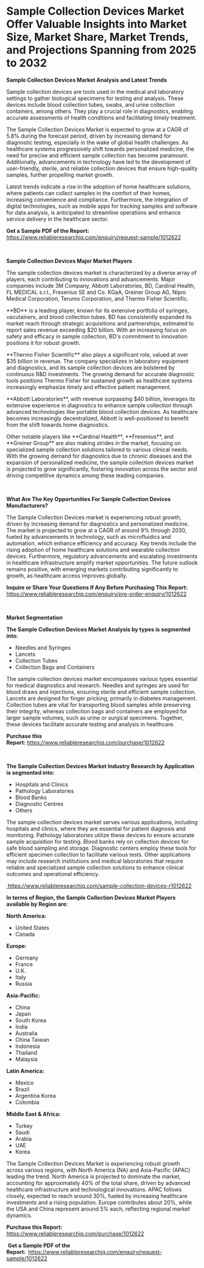 <p><h1>Sample Collection Devices Market Offer Valuable Insights into Market Size, Market Share, Market Trends, and Projections Spanning from 2025 to 2032</h1></p><p><strong>Sample Collection Devices Market Analysis and Latest Trends</strong></p>
<p><p>Sample collection devices are tools used in the medical and laboratory settings to gather biological specimens for testing and analysis. These devices include blood collection tubes, swabs, and urine collection containers, among others. They play a crucial role in diagnostics, enabling accurate assessments of health conditions and facilitating timely treatment.</p><p>The Sample Collection Devices Market is expected to grow at a CAGR of 5.8% during the forecast period, driven by increasing demand for diagnostic testing, especially in the wake of global health challenges. As healthcare systems progressively shift towards personalized medicine, the need for precise and efficient sample collection has become paramount. Additionally, advancements in technology have led to the development of user-friendly, sterile, and reliable collection devices that ensure high-quality samples, further propelling market growth.</p><p>Latest trends indicate a rise in the adoption of home healthcare solutions, where patients can collect samples in the comfort of their homes, increasing convenience and compliance. Furthermore, the integration of digital technologies, such as mobile apps for tracking samples and software for data analysis, is anticipated to streamline operations and enhance service delivery in the healthcare sector.</p></p>
<p><strong>Get a Sample PDF of the Report:&nbsp;</strong> <a href="https://www.reliableresearchiq.com/enquiry/request-sample/1012622?utm_campaign=3735&utm_medium=2&utm_source=Github&utm_content=ia&utm_term=17042025&utm_id=sample-collection-devices">https://www.reliableresearchiq.com/enquiry/request-sample/1012622</a></p>
<p>&nbsp;</p>
<p><strong>Sample Collection Devices Major Market Players</strong></p>
<p><p>The sample collection devices market is characterized by a diverse array of players, each contributing to innovations and advancements. Major companies include 3M Company, Abbott Laboratories, BD, Cardinal Health, FL MEDICAL s.r.l., Fresenius SE and Co. KGaA, Greiner Group AG, Nipro Medical Corporation, Terumo Corporation, and Thermo Fisher Scientific.</p><p>**BD** is a leading player, known for its extensive portfolio of syringes, vacutainers, and blood collection tubes. BD has consistently expanded its market reach through strategic acquisitions and partnerships, estimated to report sales revenue exceeding $20 billion. With an increasing focus on safety and efficacy in sample collection, BD's commitment to innovation positions it for robust growth.</p><p>**Thermo Fisher Scientific** also plays a significant role, valued at over $35 billion in revenue. The company specializes in laboratory equipment and diagnostics, and its sample collection devices are bolstered by continuous R&D investments. The growing demand for accurate diagnostic tools positions Thermo Fisher for sustained growth as healthcare systems increasingly emphasize timely and effective patient management.</p><p>**Abbott Laboratories**, with revenue surpassing $40 billion, leverages its extensive experience in diagnostics to enhance sample collection through advanced technologies like portable blood collection devices. As healthcare becomes increasingly decentralized, Abbott is well-positioned to benefit from the shift towards home diagnostics.</p><p>Other notable players like **Cardinal Health**, **Fresenius**, and **Greiner Group** are also making strides in the market, focusing on specialized sample collection solutions tailored to various clinical needs. With the growing demand for diagnostics due to chronic diseases and the expansion of personalized medicine, the sample collection devices market is projected to grow significantly, fostering innovation across the sector and driving competitive dynamics among these leading companies.</p></p>
<p>&nbsp;</p>
<p><strong>What Are The Key Opportunities For Sample Collection Devices Manufacturers?</strong></p>
<p><p>The Sample Collection Devices market is experiencing robust growth, driven by increasing demand for diagnostics and personalized medicine. The market is projected to grow at a CAGR of around 9% through 2030, fueled by advancements in technology, such as microfluidics and automation, which enhance efficiency and accuracy. Key trends include the rising adoption of home healthcare solutions and wearable collection devices. Furthermore, regulatory advancements and escalating investments in healthcare infrastructure amplify market opportunities. The future outlook remains positive, with emerging markets contributing significantly to growth, as healthcare access improves globally.</p></p>
<p><strong>Inquire or Share Your Questions If Any Before Purchasing This Report:</strong> <a href="https://www.reliableresearchiq.com/enquiry/pre-order-enquiry/1012622?utm_campaign=3735&utm_medium=2&utm_source=Github&utm_content=ia&utm_term=17042025&utm_id=sample-collection-devices">https://www.reliableresearchiq.com/enquiry/pre-order-enquiry/1012622</a></p>
<p>&nbsp;</p>
<p><strong>Market Segmentation</strong></p>
<p><strong>The Sample Collection Devices Market Analysis by types is segmented into:</strong></p>
<p><ul><li>Needles and Syringes</li><li>Lancets</li><li>Collection Tubes</li><li>Collection Bags and Containers</li></ul></p>
<p><p>The sample collection devices market encompasses various types essential for medical diagnostics and research. Needles and syringes are used for blood draws and injections, ensuring sterile and efficient sample collection. Lancets are designed for finger pricking, primarily in diabetes management. Collection tubes are vital for transporting blood samples while preserving their integrity, whereas collection bags and containers are employed for larger sample volumes, such as urine or surgical specimens. Together, these devices facilitate accurate testing and analysis in healthcare.</p></p>
<p><strong>Purchase this Report:&nbsp;</strong><a href="https://www.reliableresearchiq.com/purchase/1012622?utm_campaign=3735&utm_medium=2&utm_source=Github&utm_content=ia&utm_term=17042025&utm_id=sample-collection-devices">https://www.reliableresearchiq.com/purchase/1012622</a></p>
<p>&nbsp;</p>
<p><strong>The Sample Collection Devices Market Industry Research by Application is segmented into:</strong></p>
<p><ul><li>Hospitals and Clinics</li><li>Pathology Laboratories</li><li>Blood Banks</li><li>Diagnostic Centres</li><li>Others</li></ul></p>
<p><p>The sample collection devices market serves various applications, including hospitals and clinics, where they are essential for patient diagnosis and monitoring. Pathology laboratories utilize these devices to ensure accurate sample acquisition for testing. Blood banks rely on collection devices for safe blood sampling and storage. Diagnostic centers employ these tools for efficient specimen collection to facilitate various tests. Other applications may include research institutions and medical laboratories that require reliable and specialized sample collection solutions to enhance clinical outcomes and operational efficiency.</p></p>
<p><a href="https://www.reliableresearchiq.com/sample-collection-devices-r1012622?utm_campaign=3735&utm_medium=2&utm_source=Github&utm_content=ia&utm_term=17042025&utm_id=sample-collection-devices">&nbsp;https://www.reliableresearchiq.com/sample-collection-devices-r1012622</a></p>
<p><strong>In terms of Region, the Sample Collection Devices Market Players available by Region are:</strong></p>
<p>
    <p> <strong> North America: </strong>
        <ul>
            <li>United States</li>
            <li>Canada</li>
        </ul>
        </p> 
    <p> <strong> Europe: </strong>
        <ul>
            <li>Germany</li>
            <li>France</li>
            <li>U.K.</li>
            <li>Italy</li>
            <li>Russia</li>
        </ul>
        </p> 
    <p> <strong> Asia-Pacific: </strong>
        <ul>
            <li>China</li>
            <li>Japan</li>
            <li>South Korea</li>
            <li>India</li>
            <li>Australia</li>
            <li>China Taiwan</li>
            <li>Indonesia</li>
            <li>Thailand</li>
            <li>Malaysia</li>
        </ul>
        </p> 
    <p> <strong> Latin America: </strong>
        <ul>
            <li>Mexico</li>
            <li>Brazil</li>
            <li>Argentina Korea</li>
            <li>Colombia</li>
        </ul>
        </p> 
    <p> <strong> Middle East & Africa: </strong>
        <ul>
            <li>Turkey</li>
            <li>Saudi</li>
            <li>Arabia</li>
            <li>UAE</li>
            <li>Korea</li>
        </ul>
    </p>
    </p>
<p><p>The Sample Collection Devices Market is experiencing robust growth across various regions, with North America (NA) and Asia-Pacific (APAC) leading the trend. North America is projected to dominate the market, accounting for approximately 40% of the total share, driven by advanced healthcare infrastructure and technological innovations. APAC follows closely, expected to reach around 30%, fueled by increasing healthcare investments and a rising population. Europe contributes about 20%, while the USA and China represent around 5% each, reflecting regional market dynamics.</p></p>
<p><strong>Purchase this Report: </strong><a href="https://www.reliableresearchiq.com/purchase/1012622?utm_campaign=3735&utm_medium=2&utm_source=Github&utm_content=ia&utm_term=17042025&utm_id=sample-collection-devices">https://www.reliableresearchiq.com/purchase/1012622</a></p>
<p>&nbsp;<strong>Get a Sample PDF of the Report:&nbsp;&nbsp;</strong><a href="https://www.reliableresearchiq.com/enquiry/request-sample/1012622?utm_campaign=3735&utm_medium=2&utm_source=Github&utm_content=ia&utm_term=17042025&utm_id=sample-collection-devices">https://www.reliableresearchiq.com/enquiry/request-sample/1012622</a></p>
<p><strong></strong></p>
<p><p></p><p></p><p></p></p>